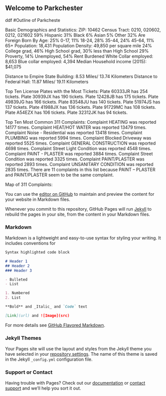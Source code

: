 ## Welcome to Parkchester
ddf
#Outline of Parkcheste

Basic Demographics and Statistics:
  ZIP: 10462 
  Census Tract: 0210, 020602, 0212, 021602
  59% Hispanic 31% Black 6% Asian 5% Other 
  32% Are Foreign Born
  By Age: 25% 0-17, 11% 18-24, 28% 35-44, 24% 45-64, 11% 65+
  Population: 18,431
  Population Density: 49,850 per square mile
  24% College grad, 46% High School grad, 30% less than High School
  29% Proverty, 14% Unemployed, 54% Rent Burdened 
  White Collar employed: 8,653
  Blue collar employed: 4,394
  Median Household income (2015): $41,075
  
  Distance to Empire State Building: 
  8.53 Miles/ 13.74 Kilometers
  Distance to Federal Hall:
  11.87 Miles/ 19.11 Kilometers

Top Ten License Plates with the Most Tickets:
  Plate 60333JR has 254 tickets.
  Plate 30939JX has 190 tickets.
  Plate 12428JB has 175 tickets.
  Plate 49839JG has 166 tickets.
  Plate 83548JU has 140 tickets.
  Plate 51974JS has 137 tickets.
  Plate 41988JX has 136 tickets.
  Plate 91729MC has 108 tickets.
  Plate A54EZX has 106 tickets.
  Plate 32312JK has 94 tickets.

Top Ten Most Common 311 Complaints:
  Complaint	HEATING	was	reported	14177	times.
  Complaint	HEAT/HOT	WATER	was	reported	13479	times.
  Complaint	Noise	- Residential	was	reported	13418	times.
  Complaint	PLUMBING	was	reported	5994	times.
  Complaint	Blocked	Driveway	was	reported	5525	times.
  Complaint	GENERAL	CONSTRUCTION	was	reported	4698	times.
  Complaint	Street	Light	Condition	was	reported	4548	times.
  Complaint	PAINT	- PLASTER	was	reported	3884	times.
  Complaint	Street	Condition	was	reported	3325	times.
  Complaint	PAINT/PLASTER	was	reported	2893	times.
  Complaint	UNSANITARY	CONDITION	was	reported	2835	times.
  There	are	11	complaints	in	this	list	because	PAINT	– PLASTER	and	PAINT/PLASTER	seem	to	be the	same	complaint.
  
Map of 311 Complaints:

































You can use the [editor on GitHub](https://github.com/kendc913/Parkchester/edit/master/README.md) to maintain and preview the content for your website in Markdown files.

Whenever you commit to this repository, GitHub Pages will run [Jekyll](https://jekyllrb.com/) to rebuild the pages in your site, from the content in your Markdown files.

### Markdown

Markdown is a lightweight and easy-to-use syntax for styling your writing. It includes conventions for

```markdown
Syntax highlighted code block

# Header 1
## Header 2
### Header 3

- Bulleted
- List

1. Numbered
2. List

**Bold** and _Italic_ and `Code` text

[Link](url) and ![Image](src)
```

For more details see [GitHub Flavored Markdown](https://guides.github.com/features/mastering-markdown/).

### Jekyll Themes

Your Pages site will use the layout and styles from the Jekyll theme you have selected in your [repository settings](https://github.com/kendc913/Parkchester/settings). The name of this theme is saved in the Jekyll `_config.yml` configuration file.

### Support or Contact

Having trouble with Pages? Check out our [documentation](https://help.github.com/categories/github-pages-basics/) or [contact support](https://github.com/contact) and we’ll help you sort it out.
